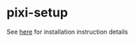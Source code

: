 # pixi-setup

See [here](https://wanggroup.org/orientation/jupyter-setup) for installation instruction details
